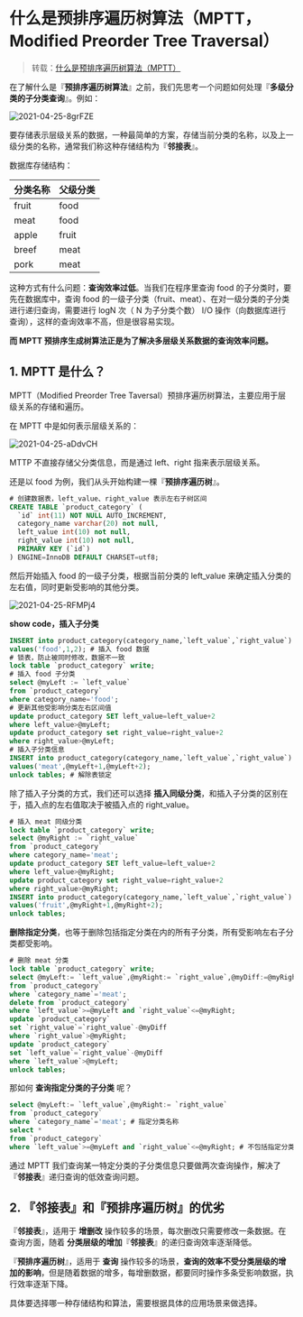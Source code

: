 # 什么是预排序遍历树算法（MPTT，Modified Preorder Tree Traversal）

> 转载：[什么是预排序遍历树算法（MPTT）](https://zhuanlan.zhihu.com/p/91176792)

﻿在了解什么是『**预排序遍历树算法**』之前，我们先思考一个问题如何处理『**多级分类的子分类查询**』。例如：

![2021-04-25-8grFZE](https://image.ldbmcs.com/2021-04-25-8grFZE.jpg)

要存储表示层级关系的数据，一种最简单的方案，存储当前分类的名称，以及上一级分类的名称，通常我们称这种存储结构为『**邻接表**』。

数据库存储结构：

| 分类名称 | 父级分类 |
| -------- | -------- |
| fruit    | food     |
| meat     | food     |
| apple    | fruit    |
| breef    | meat     |
| pork     | meat     |

这种方式有什么问题：**查询效率过低**。当我们在程序里查询 food 的子分类时，要先在数据库中，查询 food 的一级子分类（fruit、meat）、在对一级分类的子分类进行递归查询，需要进行 logN 次（ N 为子分类个数） I/O 操作（向数据库进行查询），这样的查询效率不高，但是很容易实现。

**而 MPTT 预排序生成树算法正是为了解决多层级关系数据的查询效率问题。**

## 1. MPTT 是什么？

MPTT（Modified Preorder Tree Taversal）预排序遍历树算法，主要应用于层级关系的存储和遍历。

在 MPTT 中是如何表示层级关系的：

![2021-04-25-aDdvCH](https://image.ldbmcs.com/2021-04-25-aDdvCH.jpg)

MTTP 不直接存储父分类信息，而是通过 left、right 指来表示层级关系。

还是以 food 为例，我们从头开始构建一棵『**预排序遍历树**』。

```sql
# 创建数据表，left_value、right_value 表示左右子树区间
CREATE TABLE `product_category` (
  `id` int(11) NOT NULL AUTO_INCREMENT,
  category_name varchar(20) not null,
  left_value int(10) not null,
  right_value int(10) not null,
  PRIMARY KEY (`id`)
) ENGINE=InnoDB DEFAULT CHARSET=utf8;
```

然后开始插入 food 的一级子分类，根据当前分类的 left_value 来确定插入分类的左右值，同时更新受影响的其他分类。

![2021-04-25-RFMPj4](https://image.ldbmcs.com/2021-04-25-RFMPj4.jpg)

**show code，插入子分类**

```sql
INSERT into product_category(category_name,`left_value`,`right_value`)
values('food',1,2); # 插入 food 数据
# 锁表，防止被同时修改，数据不一致
lock table `product_category` write;
# 插入 food 子分类
select @myLeft := `left_value` 
from `product_category`
where category_name='food';
# 更新其他受影响分类左右区间值
update product_category SET left_value=left_value+2 
where left_value>@myLeft;
update product_category set right_value=right_value+2 
where right_value>@myLeft;
# 插入子分类信息
INSERT into product_category(category_name,`left_value`,`right_value`)
values('meat',@myLeft+1,@myLeft+2);
unlock tables; # 解除表锁定
```

除了插入子分类的方式，我们还可以选择 **插入同级分类**，和插入子分类的区别在于，插入点的左右值取决于被插入点的 right_value。

```sql
# 插入 meat 同级分类
lock table `product_category` write;
select @myRight := `right_value` 
from `product_category`
where category_name='meat';
update product_category SET left_value=left_value+2 
where left_value>@myRight;
update product_category set right_value=right_value+2 
where right_value>@myRight;
INSERT into product_category(category_name,`left_value`,`right_value`)
values('fruit',@myRight+1,@myRight+2);
unlock tables;
```

**删除指定分类**，也等于删除包括指定分类在内的所有子分类，所有受影响左右子分类都受影响。

```sql
# 删除 meat 分类
lock table `product_category` write;
select @myLeft:= `left_value`,@myRight:= `right_value`,@myDiff:=@myRight-@myLeft+1
from `product_category`
where `category_name`='meat';
delete from `product_category`
where `left_value`>=@myLeft and `right_value`<=@myRight;
update `product_category`
set `right_value`=`right_value`-@myDiff
where `right_value`>@myRight;
update `product_category`
set `left_value`=`right_value`-@myDiff
where `left_value`>@myLeft;
unlock tables;
```

那如何 **查询指定分类的子分类** 呢？

```sql
select @myLeft:= `left_value`,@myRight:= `right_value`
from `product_category`
where `category_name`='meat'; # 指定分类名称
select * 
from `product_category`
where `left_value`>=@myLeft and `right_value`<=@myRight; # 不包括指定分类，去掉等号即可
```

通过 MPTT 我们查询某一特定分类的子分类信息只要做两次查询操作，解决了『**邻接表**』递归查询的低效查询问题。

## 2. 『**邻接表**』和『**预排序遍历树**』的优劣

『**邻接表**』，适用于 **增删改** 操作较多的场景，每次删改只需要修改一条数据。在查询方面，随着 **分类层级的增加**『**邻接表**』的递归查询效率逐渐降低。

『**预排序遍历树**』，适用于 **查询** 操作较多的场景，**查询的效率不受分类层级的增加的影响**，但是随着数据的增多，每增删数据，都要同时操作多条受影响数据，执行效率逐渐下降。

具体要选择哪一种存储结构和算法，需要根据具体的应用场景来做选择。


